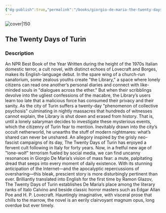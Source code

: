 ```yaml
---
{"dg-publish":true,"permalink":"/books/giorgio-de-maria-the-twenty-days-of-turin/","title":"\"The Twenty Days of Turin\"","tags":["classic","horror"]}
---
```




![cover|150](http://books.google.com/books/content?id=xYaQEAAAQBAJ&printsec=frontcover&img=1&zoom=1&source=gbs_api)

## The Twenty Days of Turin

### Description

An NPR Best Book of the Year Written during the height of the 1970s Italian domestic terror, a cult novel, with distinct echoes of Lovecraft and Borges, makes its English-language debut. In the spare wing of a church-run sanatorium, some zealous youths create "the Library," a space where lonely citizens can read one another’s personal diaries and connect with like-minded souls in "dialogues across the ether." But when their scribblings devolve into the ugliest confessions of the macabre, the Library’s users learn too late that a malicious force has consumed their privacy and their sanity. As the city of Turin suffers a twenty-day "phenomenon of collective psychosis" culminating in nightly massacres that hundreds of witnesses cannot explain, the Library is shut down and erased from history. That is, until a lonely salaryman decides to investigate these mysterious events, which the citizenry of Turin fear to mention. Inevitably drawn into the city’s occult netherworld, he unearths the stuff of modern nightmares: what’s shared can never be unshared. An allegory inspired by the grisly neo-fascist campaigns of its day, The Twenty Days of Turin has enjoyed a fervent cult following in Italy for forty years. Now, in a fretful new age of "lone-wolf" terrorism fueled by social media, we can find uncanny resonances in Giorgio De Maria’s vision of mass fear: a mute, palpitating dread that seeps into every moment of daily existence. With its stunning anticipation of the Internet—and the apocalyptic repercussions of oversharing—this bleak, prescient story is more disturbingly pertinent than ever. Brilliantly translated into English for the first time by Ramon Glazov, The Twenty Days of Turin establishes De Maria’s place among the literary ranks of Italo Calvino and beside classic horror masters such as Edgar Allan Poe and H. P. Lovecraft. Hauntingly imaginative, with visceral prose that chills to the marrow, the novel is an eerily clairvoyant magnum opus, long overdue but ever timely.
```